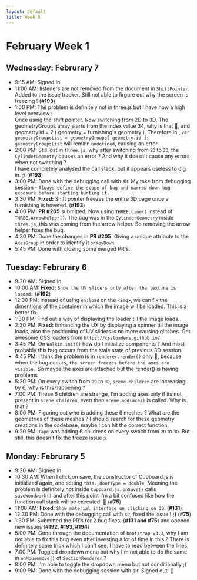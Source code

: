 ```yaml
---
layout: default
title: Week 5
---
```

# **February Week 1**
## **Wednesday: Februrary 7**
- 9:15  AM: Signed In.
- 11:00 AM: listeners are not removed from the document in `ShiftPointer`. Added to the issue tracker. Still not able to firgure out why the screen is freezing ! (**#193**)
- 1:00  PM: The problem is definitely not in three.js but I have now a high level overview :<br>
Once using the shift pointer, Now switching from 2D to 3D. The geometryGroups array starts from the index value 34, why is that 🤔, and geometry.id = 2 ( geometry = furnishing's geometry ). Therefore in , `var geometryGroupsList = geometryGroups[ geometry.id ];`
`geometryGroupsList` will remain `undefined`, causing an error.
- 2:00  PM: Still lost in `three.js`, why after switching from `2D` to `3D`, the `CylinderGeometry` causes an error ? And why it doesn't cause any errors when not switching ?<br>
I have completely analysed the call stack, but it appears useless to dig in. ;( (**#193**)
- 3:00  PM: Done with the debugging call with sir. My take from debugging session - `Always define the scope of bug and narrow down bug exposure before starting hunting it.`
- 3:30  PM: **Fixed:** Shift pointer freezes the entire 3D page once a furnishing is hovered. (**#193**)
- 4:00  PM: **PR #205** submitted, Now using `THREE.Line()` instead of `THREE.ArrowHelper()`. The bug was in the `CylinderGeometry` inside `three.js`, this was coming from the arrow helper. So removing the arrow helper fixes the bug.
- 4:30  PM: Done the changes in **PR #205**. Giving a unique attribute to the `AxesGroup` in order to identify it `onKeyDown`.
- 5:45  PM: Done with closing some merged PR's.
 
## **Tuesday: Februrary 6**
- 9:20  AM: Signed In.
- 10:00 AM: **Fixed:** `Show the UV sliders only after the texture is loaded.` (**#192**)
- 12:30 PM: Instead of using `on:load` on the `<img>`, we can fix the dimentions of the container in which the image will be loaded. This is a better fix.
- 1:30  PM: Find out a way of displaying the loader till the image loads.
- 2:30  PM: **Fixed:** Enhancing the UX by displaying a spinner till the image loads, also the positioning of UV sliders is no more causing glitches. Get awesome CSS loaders from `https://cssloaders.github.io/`.
- 3:45  PM: On `Walkin.init()` how do I initialize components ? And most probably this bug occurs from the stale state of previous 3D session.
- 4:45  PM: I think the problem is in `renderer.render()` only 🤔, because when the bug occurs, `the screen freezes before the axes are visible.` So maybe the axes are attached but the render() is having problems
- 5:20  PM: On every switch from `2D` to `3D`, `scene.children` are increasing by 6, why is this happening ?
- 7:00  PM: These 6 children are strange, I'm adding axes only if its not present in `scene.children`, even then `scene.add(axes)` is called. Why is that ?
- 8:00  PM: Figuring out who is adding these 6 meshes ? What are the geometries of these meshes ? I should search for these geometry creations in the codebase, maybe I can hit the correct function.
- 9:20  PM: `Tape` was adding 6 childrens on every swtich from `2D` to `3D`. But still, this doesn't fix the freeze issue ;(

## **Monday: Februrary 5**
- 9:20  AM: Signed in.
- 10:30 AM: When I click on save, the constructor of Cupboard.js is initialized again, and setting `this._doorType = double`,
Meaning the problem is definitely not inside `Cupboard.js`. `onSave()` calls `saveWoodwork()` and after this point I'm a bit confused like how the function call stack will be executed. 🤔 (**#75**)
- 11:00 AM: **Fixed**: `Show material interface on clicking on 3D`. (**#131**)
- 12:30 PM: Done with the debugging call with sir, fixed the issue ! **;)** (**#75**)
- 1:30  PM: Submitted the PR's for 2 bug fixes. (**#131 and #75**) and opened new issues (**#192, #193, #194**)
- 5:00  PM: Gone through the documentation of `bootstrap v3.3`, why I am not able to fix this bug even after investing a lot of time in this ?
There is definitely some trick which I can't see. I have to read between the lines.
- 7:00  PM: Toggled dropdown menu but why I'm not able to do the same in `onMousemove()` of `SectionRenderer` ?
- 8:00  PM: I'm able to toggle the dropdown menu but not conditionally ;(
- 9:00  PM: Done with the debugging session with sir. Signed out. ()
